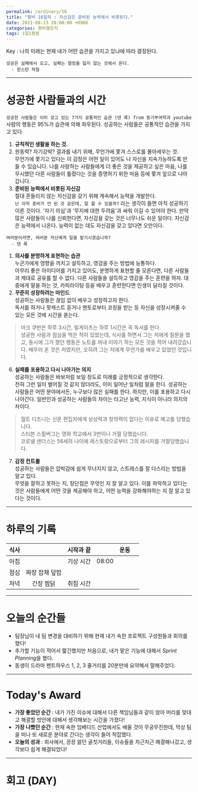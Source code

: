 ```yaml
---
permalink: /ordinary/16
title: "평비 16일차 : 자신감은 준비된 능력에서 비롯된다."
date: 2021-08-23 20:00:00 +0900
categories: 평비챌린지
tags: 1일1평범
---  
```

Key : 나의 미래는 현재 내가 어떤 습관을 가지고 있냐에 따라 결정된다.
```
성공은 실패에서 오고, 실패는 열정을 잃지 않는 것에서 온다.
  - 윈스턴 처칠
```

---
# 성공한 사람들과의 시간
`성공한 사람들은 이미 갖고 있는 7가지 공통적인 습관 (댄 록) from 동기부여학과 youtube`  
사람의 행동은 95%가 습관에 의해 좌우된다. 성공하는 사람들은 공통적인 습관을 가지고 있다.  
1. **규칙적인 생활을 하는 것.**  
2. 원동력? 자기강박?  결과를 내기 위해, 무언가에 쫓겨 스스로를 몰아세우는 것.  
  무언가에 쫓기고 있다는 이 감정은 어떤 일이 있어도 나 자신을 지속가능하도록 만들 수 있습니다. 나를 사랑하는 사람들에게 더 좋은 것을 제공하고 싶은 마음, 나를 무시했던 다른 사람들이 틀렸다는 것을 증명하기 위한 마음 등에 쫓겨 앞으로 나아갑니다.  
3. **준비된 능력에서 비롯된 자신감**  
  절대 흔들리지 않는 자신감을 갖기 위해 계속해서 능력을 개발한다.  
  `난 아직 준비가 안 된 것 같은데, 잘 할 수 있을까?` 라는 생각이 들면 아직 성공하기 이른 것이다. '자기 의심'과 '무지에 대한 두려움'과 싸워 이길 수 있어야 한다. 만약 많은 사람들이 나를 신뢰한다면, 자신감을 갖는 것은 너무나도 쉬운 일이다. 자신감은 능력에서 나온다. 능력이 없는 데도 자신감을 갖고 있다면 오만이다.   
```
여러분이라면, 여러분 자신에게 일을 맡기시겠습니까?
  - 댄 록
```
1. **의사를 분명하게 표현하는 습관**  
  누군가에게 영향을 끼치고 설득하고, 영감을 주는 방법에 능통하다.  
  아무리 좋은 아이디어를 가지고 있어도, 분명하게 표현할 줄 모른다면, 다른 사람들과 제대로 공유를 할 수 없다. 다른 사람들을 설득하고 영감을 주는 훈련을 하자. 대중에게 말을 하는 것, 카피라이팅 등을 배우고 훈련한다면 인생이 달라질 것이다.  
5. **꾸준히 성장하려는 마인드**  
  성공하는 사람들은 끊임 없이 배우고 성장하고자 한다.  
  독서를 하거나 팟캐스트 듣거나 멘토로부터 코칭을 받는 등 자신을 성장시켜줄 수 있는 모든 것에 시간을 쏟는다.  
  > 마크 쿠반은 하루 3시간, 빌게이츠는 하루 1시간은 꼭 독서를 한다.  
  > 성공한 사람과 점심을 먹은 적이 있었는데, 식사를 하면서 그는 저에게 질문을 했고, 동시에 그가 했던 행동은 노트를 꺼내 이야기 하는 모든 것을 적어 내려갔습니다. 배우러 온 것은 저였지만, 오히려 그는 저에게 무언가를 배우고 있었던 것입니다.  
6. **실패를 포용하고 다시 나아가는 의지**  
  성공하는 사람들은 바보처럼 보일 정도로 미래를 긍정적으로 생각한다.  
  전혀 그런 일이 벌어질 것 같지 않더라도, 이미 일어난 일처럼 말을 한다. 성공하는 사람들은 어떤 분야에서든, 누구보다 많은 실패를 한다. 하지만, 이를 포용하고 다시 나아간다. 일반인과 성공하는 사람들의 차이는 타고난 능력, 지식이 아니라 의지의 차이다.  
  > 월트 디즈니는 신문 편집자에게 상상력과 창의력이 없다는 이유로 해고를 당했습니다.  
  > 스티븐 스필버그는 영화 학교에서 3번이나 거절 당했습니다.  
  > 코로넬 샌더스는 56세의 나이에 레스토랑으로부터 그의 레시피를 거절당했습니다.  
7. **감정 컨트롤**  
  성공하는 사람들은 압박감에 쉽게 무너지지 않고, 스트레스를 잘 다스리는 방법을 알고 있다.  
  무엇을 잘하고 못하는 지, 장단점은 무엇인 지 잘 알고 있다. 이를 파악하고 있다는 것은 사람들에게 어떤 것을 제공해야 하고, 어떤 능력을 강화해야하는 지 잘 알고 있다는 것이다.

---
# 하루의 기록

| 식사 |  | 시작과 끝 |  | 운동 |  |
|:----:|:----:|:----:|:----:|:----:|:----:|
| 아침 |  | 기상 시간 | 08:00 |  |  |
| 점심 | 짜장 잡채 덮밥 |  |  |  |  |
| 저녁 | 간장 찜닭 | 취침 시간 |  |  |  |

---
# 오늘의 순간들
- 팀장님이 내 팀 변경을 대비하기 위해 현재 내가 속한 프로젝트 구성원들과 회의를 했다!
- 추가할 기능이 적어서 짧긴했지만 처음으로, 내가 맡은 기능에 대해서 *Sprint Planning*을 했다.
- 동생이 드라마 펜트하우스 1, 2, 3 줄거리를 20분만에 요약해서 말해주었다.

---
# Today's Award
- **가장 좋았던 순간** : 내가 가진 이슈에 대해서 다른 책임님들과 같이 앉아 머리를 맞대고 해결할 방안에 대해서 생각해보는 시간을 가졌다!  
- **가장 나빴던 순간** : 현재 속한 임베디드 산업에서도 배울 것이 무궁무진한데, 막상 팀을 떠나 또 새로운 분야로 간다는 생각이 들어 착잡했다.  
- **오늘의 성과** : 회사에서, 끙끙 앓던 골칫거리들, 이슈들을 차근차근 해결해나갔고, 생각보다 쉽게 해결되었다!  

---
# 회고 (DAY)
